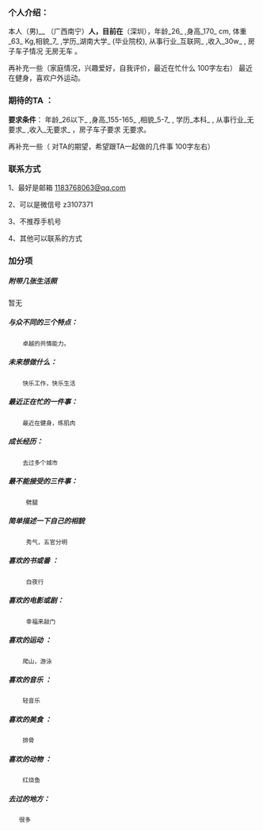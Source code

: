  
### 个人介绍：

本人（男)__ （广西南宁）__人，目前在__（深圳），年龄_26_ ,身高_170_ cm, 体重_63_ Kg,相貌_7_ ,学历_湖南大学_ (毕业院校), 从事行业_互联网_ ,收入_30w_ ,  房子车子情况 无房无车 。

再补充一些（家庭情况，兴趣爱好，自我评价，最近在忙什么 100字左右）
最近在健身，喜欢户外运动。

### 期待的TA ：

**要求条件**： 年龄_26以下_ ,身高_155-165_ ,相貌_5-7_ , 学历_本科_ , 从事行业_无要求_ ,收入_无要求_ ，房子车子要求 无要求。

再补充一些（ 对TA的期望，希望跟TA一起做的几件事 100字左右）

### 联系方式 
1、最好是邮箱
1183768063@qq.com

2、可以是微信号
z3107371

3、不推荐手机号

4、其他可以联系的方式

### 加分项

##### 附带几张生活照

 暂无

##### 与众不同的三个特点：
	    卓越的共情能力。
##### 未来想做什么：
	    快乐工作，快乐生活
##### 最近正在忙的一件事：
	    最近在健身，练肌肉
##### 成长经历：
	    去过多个城市
##### 最不能接受的三件事：
	     劈腿
##### 简单描述一下自己的相貌 
	     秀气，五官分明
##### 喜欢的书或番 ：
	     白夜行 
##### 喜欢的电影或剧： 
	     幸福来敲门
##### 喜欢的运动 ：
	    爬山，游泳
##### 喜欢的音乐 ：
	    轻音乐
##### 喜欢的美食 ：
	    排骨
##### 喜欢的动物 ：
	    红烧鱼
##### 去过的地方： 
	   很多
	

